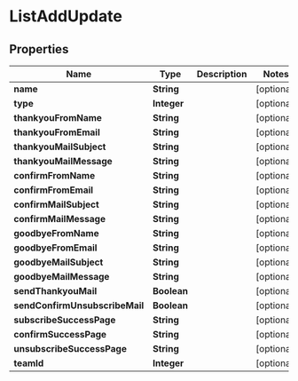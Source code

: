 
# ListAddUpdate

## Properties
Name | Type | Description | Notes
------------ | ------------- | ------------- | -------------
**name** | **String** |  |  [optional]
**type** | **Integer** |  |  [optional]
**thankyouFromName** | **String** |  |  [optional]
**thankyouFromEmail** | **String** |  |  [optional]
**thankyouMailSubject** | **String** |  |  [optional]
**thankyouMailMessage** | **String** |  |  [optional]
**confirmFromName** | **String** |  |  [optional]
**confirmFromEmail** | **String** |  |  [optional]
**confirmMailSubject** | **String** |  |  [optional]
**confirmMailMessage** | **String** |  |  [optional]
**goodbyeFromName** | **String** |  |  [optional]
**goodbyeFromEmail** | **String** |  |  [optional]
**goodbyeMailSubject** | **String** |  |  [optional]
**goodbyeMailMessage** | **String** |  |  [optional]
**sendThankyouMail** | **Boolean** |  |  [optional]
**sendConfirmUnsubscribeMail** | **Boolean** |  |  [optional]
**subscribeSuccessPage** | **String** |  |  [optional]
**confirmSuccessPage** | **String** |  |  [optional]
**unsubscribeSuccessPage** | **String** |  |  [optional]
**teamId** | **Integer** |  |  [optional]



